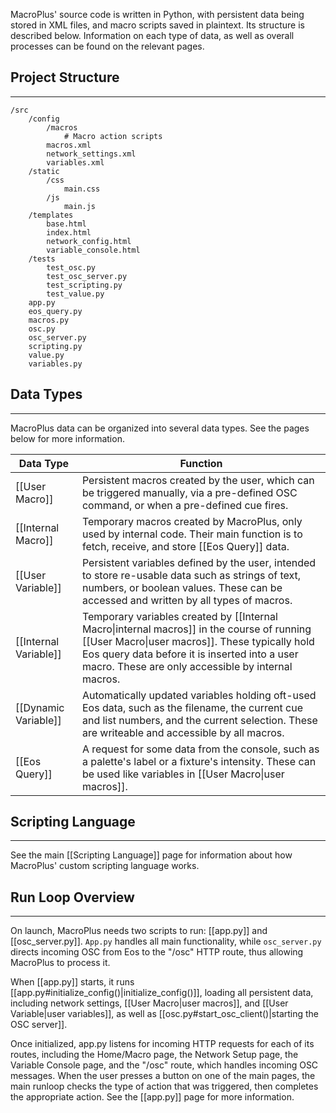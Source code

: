 MacroPlus' source code is written in Python, with persistent data being stored in XML files, and macro scripts saved in plaintext. Its structure is described below. Information on each type of data, as well as overall processes can be found on the relevant pages.

## Project Structure
---
```
/src
	/config
		/macros
			# Macro action scripts
		macros.xml
		network_settings.xml
		variables.xml
	/static
		/css
			main.css
		/js
			main.js
	/templates
		base.html
		index.html
		network_config.html
		variable_console.html
	/tests
		test_osc.py
		test_osc_server.py
		test_scripting.py
		test_value.py
	app.py
	eos_query.py
	macros.py
	osc.py
	osc_server.py
	scripting.py
	value.py
	variables.py
```

## Data Types
---
MacroPlus data can be organized into several data types. See the pages below for more information.

| Data Type             | Function                                                                                                                                                                                                                                            |
| --------------------- | --------------------------------------------------------------------------------------------------------------------------------------------------------------------------------------------------------------------------------------------------- |
| [[User Macro]]        | Persistent macros created by the user, which can be triggered manually, via a pre-defined OSC command, or when a pre-defined cue fires.                                                                                                             |
| [[Internal Macro]]    | Temporary macros created by MacroPlus, only used by internal code. Their main function is to fetch, receive, and store [[Eos Query]] data.                                                                                                          |
| [[User Variable]]     | Persistent variables defined by the user, intended to store re-usable data such as strings of text, numbers, or boolean values. These can be accessed and written by all types of macros.                                                           |
| [[Internal Variable]] | Temporary variables created by [[Internal Macro\|internal macros]] in the course of running [[User Macro\|user macros]]. These typically hold Eos query data before it is inserted into a user macro. These are only accessible by internal macros. |
| [[Dynamic Variable]]  | Automatically updated variables holding oft-used Eos data, such as the filename, the current cue and list numbers, and the current selection. These are writeable and accessible by all macros.                                                     |
| [[Eos Query]]         | A request for some data from the console, such as a palette's label or a fixture's intensity. These can be used like variables in [[User Macro\|user macros]].                                                                                      |

## Scripting Language
---
See the main [[Scripting Language]] page for information about how MacroPlus' custom scripting language works.

## Run Loop Overview
---
On launch, MacroPlus needs two scripts to run: [[app.py]] and [[osc_server.py]]. `App.py` handles all main functionality, while `osc_server.py` directs incoming OSC from Eos to the "/osc" HTTP route, thus allowing MacroPlus to process it.

When [[app.py]] starts, it runs [[app.py#initialize_config()|initialize_config()]], loading all persistent data, including network settings, [[User Macro|user macros]], and [[User Variable|user variables]], as well as [[osc.py#start_osc_client()|starting the OSC server]].

Once initialized, app.py listens for incoming HTTP requests for each of its routes, including the Home/Macro page, the Network Setup page, the Variable Console page, and the "/osc" route, which handles incoming OSC messages. When the user presses a button on one of the main pages, the main runloop checks the type of action that was triggered, then completes the appropriate action. See the [[app.py]] page for more information.